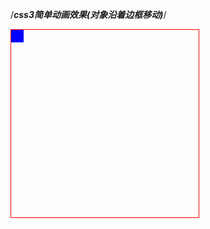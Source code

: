 /***css3简单动画效果(对象沿着边框移动)***/
<!DOCTYPE html PUBLIC "-//W3C//DTD XHTML 1.0 Transitional//EN" "http://www.w3.org/TR/xhtml1/DTD/xhtml1-transitional.dtd">
<html xmlns="http://www.w3.org/1999/xhtml">
<head>
<meta http-equiv="Content-Type" content="text/html; charset=utf-8" />
<style>
	.box1{width:300px;height:300px;border:solid 1px red;position:relative;}
	.subbox{width:20px;height:20px;background:blue;position:absolute;transition:all;transition:all 1s linear;animation:run infinite 3s;}
	
	@keyframes run{
		12.5%{
			top:0px;
			left:140px;
		}
		25%{
			top:0px;
			left:280px;
		}
		50%{
			top:280px;
			left:280px;
		}
		75%{
			top:280px;
			left:0px;
		}
		100%{
			top:0px;
			left:0px;
		}
	}
</style>
<title>rung</title>
</head>

<body>

<div class="box1">
	<div class="subbox"></div>
</div>

</body>
</html>
